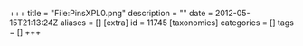 +++
title = "File:PinsXPL0.png"
description = ""
date = 2012-05-15T21:13:24Z
aliases = []
[extra]
id = 11745
[taxonomies]
categories = []
tags = []
+++


